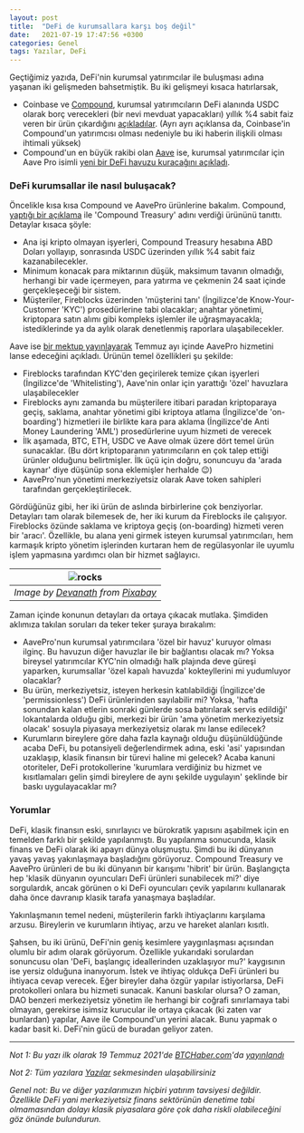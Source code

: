 ```yaml
---
layout: post
title:  "DeFi de kurumsallara karşı boş değil"
date:   2021-07-19 17:47:56 +0300
categories: Genel
tags: Yazılar, DeFi
---
```


Geçtiğimiz yazıda, DeFi'nin kurumsal yatırımcılar ile buluşması adına yaşanan iki gelişmeden bahsetmiştik. Bu iki gelişmeyi kısaca hatırlarsak, 

- Coinbase ve [Compound](https://compound.finance/), kurumsal yatırımcıların DeFi alanında USDC olarak borç verecekleri (bir nevi mevduat yapacakları) yıllık %4 sabit faiz veren bir ürün çıkardığını [açıkladılar](https://medium.com/compound-finance/announcing-compound-treasury-for-businesses-institutions-83d4484fb82e). (Ayrı ayrı açıklansa da, Coinbase'in Compound'un yatırımcısı olması nedeniyle bu iki haberin ilişkili olması ihtimali yüksek)
- Compound'un en büyük rakibi olan [Aave](https://aave.com/) ise, kurumsal yatırımcılar için Aave Pro isimli [yeni bir DeFi havuzu kuracağını açıkladı](https://twitter.com/TraderNoah/status/1411719489947906048). 

### DeFi kurumsallar ile nasıl buluşacak?

Öncelikle kısa kısa Compound ve AavePro ürünlerine bakalım. Compound, [yaptığı bir açıklama](https://medium.com/compound-finance/announcing-compound-treasury-for-businesses-institutions-83d4484fb82e) ile 'Compound Treasury' adını verdiği ürününü tanıttı. Detaylar kısaca şöyle: 

- Ana işi kripto olmayan işyerleri, Compound Treasury hesabına ABD Doları yollayıp, sonrasında USDC üzerinden yıllık %4 sabit faiz kazanabilecekler.
- Minimum konacak para miktarının düşük, maksimum tavanın olmadığı, herhangi bir vade içermeyen, para yatırma ve çekmenin 24 saat içinde gerçekleşeceği bir sistem.
- Müşteriler, Fireblocks üzerinden 'müşterini tanı' (İngilizce'de Know-Your-Customer 'KYC') prosedürlerine tabi olacaklar; anahtar yönetimi, kriptopara satın alımı gibi kompleks işlemler ile uğraşmayacakla; istediklerinde ya da aylık olarak denetlenmiş raporlara ulaşabilecekler.

Aave ise [bir mektup yayınlayarak](https://twitter.com/TraderNoah/status/1411719489947906048) Temmuz ayı içinde AavePro hizmetini lanse edeceğini açıkladı. Ürünün temel özellikleri şu şekilde:
- Fireblocks tarafından KYC'den geçirilerek temize çıkan işyerleri (İngilizce'de 'Whitelisting'), Aave'nin onlar için yarattığı 'özel' havuzlara ulaşabilecekler
- Fireblocks aynı zamanda bu müşterilere itibari paradan kriptoparaya geçiş, saklama, anahtar yönetimi gibi kriptoya atlama (İngilizce'de 'on-boarding') hizmetleri ile birlikte kara para aklama (İngilizce'de Anti Money Laundering 'AML') prosedürlerine uyum hizmeti de verecek
- İlk aşamada, BTC, ETH, USDC ve Aave olmak üzere dört temel ürün sunacaklar. (Bu dört kriptoparanın yatırımcıların en çok talep ettiği ürünler olduğunu belirtmişler. İlk üçü için doğru, sonuncuyu da 'arada kaynar' diye düşünüp sona eklemişler herhalde 😉)
- AavePro'nun yönetimi merkeziyetsiz olarak Aave token sahipleri tarafından gerçekleştirilecek. 

Gördüğünüz gibi, her iki ürün de aslında birbirlerine çok benziyorlar. Detayları tam olarak bilemesek de, her iki kurum da Fireblocks ile çalışıyor. Fireblocks özünde saklama ve kriptoya geçiş (on-boarding) hizmeti veren bir 'aracı'. Özellikle, bu alana yeni girmek isteyen kurumsal yatırımcıları, hem karmaşık kripto yönetim işlerinden kurtaran hem de regülasyonlar ile uyumlu işlem yapmasına yardımcı olan bir hizmet sağlayıcı.  

| ![rocks](/assets/rock-4239770_800_800.jpg)|
|:--:| 
|*Image by [Devanath](https://pixabay.com/users/devanath-1785462/) from [Pixabay](https://pixabay.com/)*|

Zaman içinde konunun detayları da ortaya çıkacak mutlaka. Şimdiden aklımıza takılan soruları da teker teker şuraya bırakalım: 

- AavePro'nun kurumsal yatırımcılara 'özel bir havuz' kuruyor olması ilginç. Bu havuzun diğer havuzlar ile bir bağlantısı olacak mı? Yoksa bireysel yatırımcılar KYC'nin olmadığı halk plajında deve güreşi yaparken, kurumsallar 'özel kapalı havuzda' kokteyllerini mi yudumluyor olacaklar?
- Bu ürün, merkeziyetsiz, isteyen herkesin katılabildiği (İngilizce'de 'permissionless') DeFi ürünlerinden sayılabilir mi? Yoksa, 'hafta sonundan kalan etlerin sonraki günlerde sosa batırılarak servis edildiği' lokantalarda olduğu gibi, merkezi bir ürün 'ama yönetim merkeziyetsiz olacak' sosuyla piyasaya merkeziyetsiz olarak mı lanse edilecek?
- Kurumların bireylere göre daha fazla kaynağı olduğu düşünüldüğünde acaba DeFi, bu potansiyeli değerlendirmek adına, eski 'asi' yapısından uzaklaşıp, klasik finansın bir türevi haline mi gelecek? Acaba kanuni otoriteler, DeFi protokollerine 'kurumlara verdiğiniz bu hizmet ve kısıtlamaları gelin şimdi bireylere de aynı şekilde uygulayın' şeklinde bir baskı uygulayacaklar mı?

### Yorumlar

DeFi, klasik finansın eski, sınırlayıcı ve bürokratik yapısını aşabilmek için en temelden farklı bir şekilde yapılanmıştı. Bu yapılanma sonucunda, klasik finans ve DeFi olarak iki apayrı dünya oluşmuştu. Şimdi bu iki dünyanın yavaş yavaş yakınlaşmaya başladığını görüyoruz.  Compound Treasury ve AavePro ürünleri de bu iki dünyanın bir karışımı 'hibrit' bir ürün. Başlangıçta hep 'klasik dünyanın oyuncuları DeFi ürünleri sunabilecek mi?' diye sorgulardık, ancak görünen o ki DeFi oyuncuları çevik yapılarını kullanarak daha önce davranıp klasik tarafa yanaşmaya başladılar. 

Yakınlaşmanın temel nedeni, müşterilerin farklı ihtiyaçlarını karşılama arzusu. Bireylerin ve kurumların ihtiyaç, arzu ve hareket alanları kısıtlı. 

Şahsen, bu iki ürünü, DeFi'nin geniş kesimlere yaygınlaşması açısından olumlu bir adım olarak görüyorum. Özellikle yukarıdaki sorulardan sonuncusu olan 'DeFi, başlangıç ideallerinden uzaklaşıyor mu?' kaygısının ise yersiz olduğuna inanıyorum.  İstek ve ihtiyaç oldukça DeFi ürünleri bu ihtiyaca cevap verecek. Eğer bireyler daha özgür yapılar istiyorlarsa, DeFi protokolleri onlara bu hizmeti sunacak. Kanuni baskılar olursa? O zaman, DAO benzeri merkeziyetsiz yönetim ile herhangi bir coğrafi sınırlamaya tabi olmayan, gerekirse isimsiz kurucular ile ortaya çıkacak (ki zaten var bunlardan) yapılar, Aave ile Compound'un yerini alacak. Bunu yapmak o kadar basit ki. DeFi'nin gücü de buradan geliyor zaten.  

---

*Not 1: Bu yazı ilk olarak 19 Temmuz 2021'de [BTCHaber.com](https://www.btchaber.com/)'da [yayınlandı](https://www.btchaber.com/goldman-sachs-jpmorgan-ve-ethereum-ayni-cumlede-gecer-mi/)*

*Not 2: Tüm yazılara [Yazılar](/articles/) sekmesinden ulaşabilirsiniz*

*Genel not: Bu ve diğer yazılarımızın hiçbiri yatırım tavsiyesi değildir. Özellikle DeFi yani merkeziyetsiz finans sektörünün denetime tabi olmamasından dolayı klasik piyasalara göre çok daha riskli olabileceğini göz önünde bulundurun.*

